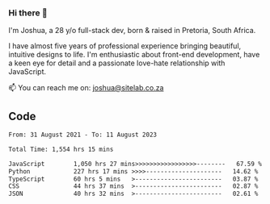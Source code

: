 ### Hi there 👋

I'm Joshua, a 28 y/o full-stack dev, born & raised in Pretoria, South Africa. 

I have almost five years of professional experience bringing beautiful, intuitive designs to life. I'm enthusiastic about front-end development, have a keen eye for detail and a passionate love-hate relationship with JavaScript.

📫 You can reach me on: joshua@sitelab.co.za

## **Code**

<!--START_SECTION:waka-->

```txt
From: 31 August 2021 - To: 11 August 2023

Total Time: 1,554 hrs 15 mins

JavaScript        1,050 hrs 27 mins>>>>>>>>>>>>>>>>>--------   67.59 %
Python            227 hrs 17 mins >>>>---------------------   14.62 %
TypeScript        60 hrs 5 mins   >------------------------   03.87 %
CSS               44 hrs 37 mins  >------------------------   02.87 %
JSON              40 hrs 32 mins  >------------------------   02.61 %
```

<!--END_SECTION:waka-->
